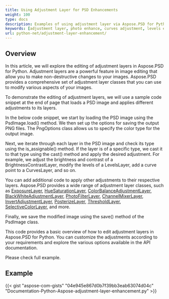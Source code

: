 ```yaml
---
title: Using Adjustment Layer for PSD Enhancements
weight: 100
type: docs
description: Examples of using adjustment layer via Aspose.PSD for Python
keywords: [adjustment layer, photo enhance, curves adjustment, levels enhancement, invert, photo filter,  psd api, python, code sample]
url: python-net/adjustment-layer-enhancement/
---
```


## **Overview**

In this article, we will explore the editing of adjustment layers in Aspose.PSD for Python. Adjustment layers are a powerful feature in image editing that allow you to make non-destructive changes to your images. Aspose.PSD provides a comprehensive set of adjustment layer classes that you can use to modify various aspects of your images.

To demonstrate the editing of adjustment layers, we will use a sample code snippet at the end of page that loads a PSD image and applies different adjustments to its layers. 

In the below code snippet, we start by loading the PSD image using the PsdImage.load() method. We then set up the options for saving the output PNG files. The PngOptions class allows us to specify the color type for the output image.

Next, we iterate through each layer in the PSD image and check its type using the is_assignable() method. If the layer is of a specific type, we cast it to that type using the cast() method and apply the desired adjustment. For example, we adjust the brightness and contrast of a BrightnessContrastLayer, modify the levels of a LevelsLayer, add a curve point to a CurvesLayer, and so on.

You can add additional code to apply other adjustments to their respective layers. Aspose.PSD provides a wide range of adjustment layer classes, such as [ExposureLayer](https://reference.aspose.com/psd/python-net/aspose.psd.fileformats.psd.layers.adjustmentlayers/exposurelayer), [HueSaturationLayer](https://reference.aspose.com/psd/python-net/aspose.psd.fileformats.psd.layers.adjustmentlayers/HueSaturationLayer), [ColorBalanceAdjustmentLayer](https://reference.aspose.com/psd/python-net/aspose.psd.fileformats.psd.layers.adjustmentlayers/ColorBalanceAdjustmentLayer), [BlackWhiteAdjustmentLayer](https://reference.aspose.com/psd/python-net/aspose.psd.fileformats.psd.layers.adjustmentlayers/BlackWhiteAdjustmentLayer), [PhotoFilterLayer](https://reference.aspose.com/psd/python-net/aspose.psd.fileformats.psd.layers.adjustmentlayers/PhotoFilterLayer), [ChannelMixerLayer](https://reference.aspose.com/psd/python-net/aspose.psd.fileformats.psd.layers.adjustmentlayers/ChannelMixerLayer), [InvertAdjustmentLayer](https://reference.aspose.com/psd/python-net/aspose.psd.fileformats.psd.layers.adjustmentlayers/InvertAdjustmentLayer), [PosterizeLayer](https://reference.aspose.com/psd/python-net/aspose.psd.fileformats.psd.layers.adjustmentlayers/PosterizeLayer), [ThresholdLayer](https://reference.aspose.com/psd/python-net/aspose.psd.fileformats.psd.layers.adjustmentlayers/ThresholdLayer), [SelectiveColorLayer](https://reference.aspose.com/psd/python-net/aspose.psd.fileformats.psd.layers.adjustmentlayers/SelectiveColorLayer), and more.

Finally, we save the modified image using the save() method of the PsdImage class.

This code provides a basic overview of how to edit adjustment layers in Aspose.PSD for Python. You can customize the adjustments according to your requirements and explore the various options available in the API documentation.

Please check full example.

## **Example**
{{< gist "aspose-com-gists" "04e945e867d0b7f39bb3eab63074d04c" "Documentation-Python-Aspose-adjustment-layer-enhancement.py" >}}